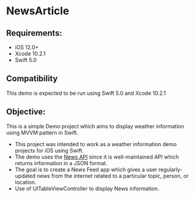 # NewsArticle
## Requirements:
* iOS 12.0+
* Xcode 10.2.1
* Swift 5.0

## Compatibility
This demo is expected to be run using Swift 5.0 and Xcode 10.2.1

## Objective:
This is a simple Demo project which aims to display weather information using MVVM pattern in Swift.
* This project was intended to work as a  weather information demo projects for iOS using Swift. 
* The demo uses the [News API](https://newsapi.org) since it is well-maintained API which returns information in a JSON format.
* The goal is to create a News Feed app which gives a user regularly-updated news from the internet related to a particular topic, person, or location.
* Use of UITableViewController to display News information.
